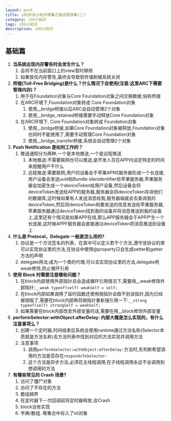 ```yaml
---
layout: post
title: iOS开发小知识锦集之面试题收集(二)
category: iOS小知识
tags: iOS小知识
description: iOS小知识
---
```


## 基础篇
1. **当系统出现内存警告时会发生什么？**
    1. 会将不在当前窗口上的view暂时移除
    2. 如果放任内存警告,最终会导致软件强制被系统关闭
2. **桥接(Toll-Free Bridging)是什么？什么情况下会使用(注意:这里ARC下需要管理内存)？**
    1. 用于在Foundation对象与Core Foundation对象之间交换数据,俗称桥接
    2. 在ARC环境下,Foundation对象转成 Core Foundation对象
        1. 使用__bridge桥接以后ARC会自动管理2个对象
        2. 使用__bridge_retained桥接需要手动释放Core Foundation对象
    3. 在ARC环境下, Core Foundation对象转成 Foundation对象
        1. 使用__bridge桥接,如果Core Foundation对象被释放,Foundation对象也同时不能使用了,需要手动管理Core Foundation对象
        2. 使用__bridge_transfer桥接,系统会自动管理2个对象
3. **Push Notification 是如何工作的？**
    1. 推送通知分为两种,一个是本地推送,一个是远程推送
        1. 本地推送:不需要联网也可以推送,是开发人员在APP内设定特定的时间来提醒用户干什么
        2. 远程推送:需要联网,用户的设备会于苹果APNS服务器形成一个长连接,用户设备会发送uuid和Bundle idenidentifier给苹果服务器,苹果服务器会加密生成一个deviceToken给用户设备,然后设备会将deviceToken发送给APP的服务器,服务器会将deviceToken存进他们的数据库,这时候如果有人发送消息给我,服务器端就会去查询我的deviceToken,然后将deviceToken和要发送的信息发送给苹果服务器,苹果服务器通过deviceToken找到我的设备并将消息推送到我的设备上,这里还有个情况是如果APP在线,那么APP服务器会于APP产生一个长连接,这时候APPF服务器会直接通过deviceToken将消息推送到设备上
4. **什么是 Protocol，Delegate 一般是怎么用的?**
    1. 协议是一个方法签名的列表，在其中可以定义若干个方法,遵守该协议的类可以实现协议里的方法,在协议中使用@property只会生成setter和getter方法的声明
    2. delegate用法:成为一个类的代理,可以去实现协议里的方法,delegate用weak修饰,防止循环引用
5. **使用 Block 时需要注意哪些问题？**
    1. 在block内部使用外部指针且会造成循环引用情况下,需要用__weak修饰外部指针:`__weak typeof(self) weakSelf = self;`
    2. 在block内部如果调用了延时函数还使用弱指针会取不到该指针,因为已经被销毁了,需要在block内部再将弱指针重新强引用一下:`__strong typeof(self) strongSelf = weakSelf;`
    3. 如果需要在block内部改变外部变量的话,需要在用__block修饰外部变量
6. **performSelector:withObject:afterDelay: 内部大概是怎么实现的，有什么注意事项么？**
    1. 创建一个定时器,时间结束后系统会使用runtime通过方法名称(Selector本质就是方法名称)去方法列表中找到对应的方法实现并调用方法
    2. 注意事项
        1. 调用`performSelector:withObject:afterDelay:`方法时,先判断希望调用的方法是否存在`respondsToSelector:`
        2. 这个方法是异步方法,必须在主线程调用,在子线程调用永远不会调用到想调用的方法
7. **有哪些常见的 Crash 场景?**
    1. 访问了僵尸对象
    2. 访问了不存在的方法
    3. 数组越界
    4. 在定时器下一次回调前将定时器释放,会Crash
    5. block没有实现
    6. 字典/数组..等集合中存入了nil对象

